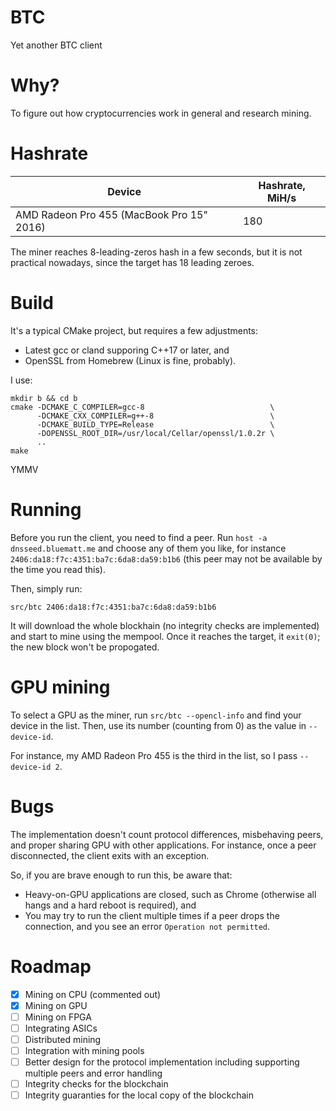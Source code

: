 # BTC
Yet another BTC client

# Why?
To figure out how cryptocurrencies work in general and research mining.

# Hashrate

Device | Hashrate, MiH/s
------ | ---------------
AMD Radeon Pro 455 (MacBook Pro 15" 2016) | 180

The miner reaches 8-leading-zeros hash in a few seconds, but it is not practical nowadays, since the target has 18 leading zeroes.

# Build

It's a typical CMake project, but requires a few adjustments:

* Latest gcc or cland supporing C++17 or later, and
* OpenSSL from Homebrew (Linux is fine, probably).

I use:

```
mkdir b && cd b
cmake -DCMAKE_C_COMPILER=gcc-8                            \
      -DCMAKE_CXX_COMPILER=g++-8                          \
      -DCMAKE_BUILD_TYPE=Release                          \
      -DOPENSSL_ROOT_DIR=/usr/local/Cellar/openssl/1.0.2r \
      ..
make
```

YMMV

# Running

Before you run the client, you need to find a peer. Run `host -a dnsseed.bluematt.me` and choose any of them you like, for instance `2406:da18:f7c:4351:ba7c:6da8:da59:b1b6` (this peer may not be available by the time you read this).

Then, simply run:

```
src/btc 2406:da18:f7c:4351:ba7c:6da8:da59:b1b6
```

It will download the whole blockhain (no integrity checks are implemented) and start to mine using the mempool.
Once it reaches the target, it `exit(0)`; the new block won't be propogated.

# GPU mining

To select a GPU as the miner, run `src/btc --opencl-info` and find your device in the list.
Then, use its number (counting from 0) as the value in `--device-id`.

For instance, my AMD Radeon Pro 455 is the third in the list, so I pass `--device-id 2`.

# Bugs

The implementation doesn't count protocol differences, misbehaving peers, and proper sharing GPU with other applications. For instance, once a peer disconnected, the client exits with an exception.

So, if you are brave enough to run this, be aware that:
* Heavy-on-GPU applications are closed, such as Chrome (otherwise all hangs and a hard reboot is required), and
* You may try to run the client multiple times if a peer drops the connection, and you see an error `Operation not permitted`.

# Roadmap

- [x] Mining on CPU (commented out)
- [x] Mining on GPU
- [ ] Mining on FPGA
- [ ] Integrating ASICs
- [ ] Distributed mining
- [ ] Integration with mining pools
- [ ] Better design for the protocol implementation including supporting multiple peers and error handling
- [ ] Integrity checks for the blockchain
- [ ] Integrity guaranties for the local copy of the blockchain
